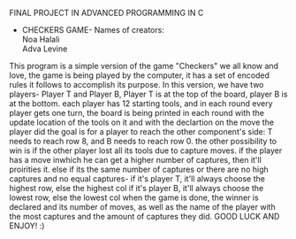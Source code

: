 FINAL PROJECT IN ADVANCED PROGRAMMING IN C 
- CHECKERS GAME-
Names of creators:       
Noa Halali               
Adva Levine              


This program is a simple version of the game "Checkers" we all know and love,
the game is being played by the computer, it has a set of encoded rules it follows to accomplish its purpose.
In this version, we have two players- Player T and Player B,
Player T is at the top of the board, player B is at the bottom.
each player has 12 starting tools, and in each round every player gets one turn,
the board is being printed in each round with the update location of the tools on it and with the declartion on the move the player did
the goal is for a player to reach the other component's side: T needs to reach row 8, and B needs to reach row 0.
the other possibility to win is if the other player lost all its tools due to capture moves.
if the player has a move inwhich he can get a higher number of captures, then it'll proirities it.
else if its the same number of captures or there are no high captures and no equal captures-
if it's player T, it'll always choose the highest row, else the highest col
if it's player B, it'll always choose the lowest row, else the lowest col
when the game is done, the winner is declared and its number of moves, 
as well as the name of the player with the most captures and the amount of captures they did.
GOOD LUCK AND ENJOY! :)
